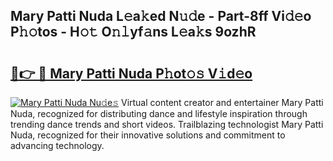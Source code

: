## Mary Patti Nuda L𝚎a𝚔ed N𝚞𝚍e - Part-8ff Vi𝚍𝚎o P𝚑𝚘tos - H𝚘𝚝 O𝚗𝚕yf𝚊ns L𝚎a𝚔s 9ozhR

# <h2><a href="http://kf7ru5c.oniu.top/?m=Mary+Patti+Nuda">🔗👉 🔴 Mary Patti Nuda P𝚑ot𝚘𝚜 V𝚒d𝚎o</a></h2>

[![Mary Patti Nuda Nu𝚍e𝚜](https://i.imgur.com/0qMVB7G.gif)](http://kf7ru5c.oniu.top/?m=Mary+Patti+Nuda)
Virtual content creator and entertainer Mary Patti Nuda, recognized for distributing dance and lifestyle inspiration through trending dance trends and short videos. Trailblazing technologist Mary Patti Nuda, recognized for their innovative solutions and commitment to advancing technology.  
